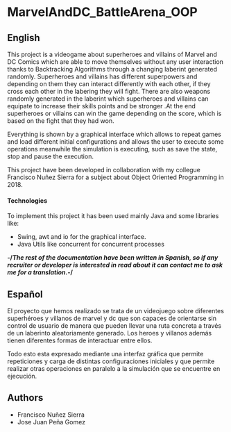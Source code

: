 # MarvelAndDC_BattleArena_OOP

## English
This project is a videogame about superheroes and villains of Marvel and DC Comics which are able to move themselves without any user interaction thanks to Backtracking Algorithms through a changing laberint generated randomly. Superheroes and villains has different superpowers and depending on them they can interact differently with each other, if they cross each other in the labering they will fight. There are also weapons randomly generated in the laberint which superheroes and villains can equipate to increase their skills points and be stronger .At the end superheroes or villains can win the game depending on the score, which is based on the fight that they had won.

Everything is shown by a graphical interface which allows to repeat games and load different initial configurations and allows the user to execute some operations meanwhile the simulation is executing, such as save the state, stop and pause the execution.

This project have been developed in collaboration with my collegue Francisco Nuñez Sierra for a subject about Object Oriented Programming in 2018.

#### Technologies
To implement this project it has been used mainly Java and some libraries like:
- Swing, awt and io for the graphical interface.
- Java Utils like concurrent for concurrent processes

**-/*The rest of the documentation have been written in Spanish, so if any recruiter or developer is interested in read about it can contact me to ask me for a translation.*-/** 

## Español
El proyecto que hemos realizado se trata de un videojuego sobre diferentes superhéroes y villanos de marvel y dc que son capaces de orientarse sin control de usuario de manera que pueden llevar una ruta concreta a través de un laberinto aleatoriamente generado. Los heroes y villanos además tienen diferentes formas de interactuar entre ellos. 

Todo esto esta expresado mediante una interfaz gráfica que permite repeticiones y carga de distintas configuraciones iniciales y que permite realizar otras operaciones en paralelo a la simulación que se encuentre en ejecución.


## Authors
- Francisco Nuñez Sierra
- Jose Juan Peña Gomez
